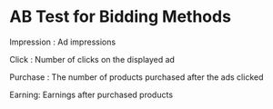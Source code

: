 # AB Test for Bidding Methods




Impression : Ad impressions

Click : Number of clicks on the displayed ad

Purchase : The number of products purchased after the ads clicked

Earning: Earnings after purchased products

